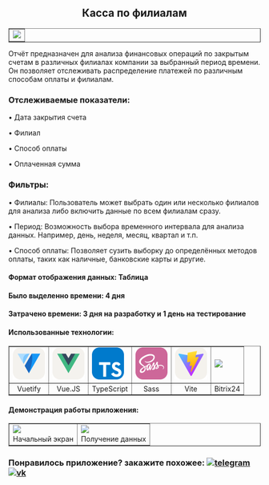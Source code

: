 <h2 align="center">Касса по филиалам</h2>
<div width="100%" align="center">
<table width="600px" cellSpacing="1" cellpadding="1" border="1">
<tr><td><img  width="600px" src="https://github.com/user-attachments/assets/858b567d-c8a4-4b4a-81d9-9fc4c6107291"></td></tr>
</table>
</div>
Отчёт предназначен для анализа финансовых операций по закрытым счетам в различных филиалах компании за выбранный период времени. Он позволяет отслеживать распределение платежей по различным способам оплаты и филиалам.
<h3>Отслеживаемые показатели:</h3>
<p>• Дата закрытия счета</p>
<p>• Филиал</p>
<p>• Способ оплаты</p>
<p>• Оплаченная сумма</p>
<h3>Фильтры:</h3>
<p>• Филиалы: Пользователь может выбрать один или несколько филиалов для анализа либо включить данные по всем филиалам сразу.</p>
<p>• Период: Возможность выбора временного интервала для анализа данных. Например, день, неделя, месяц, квартал и т.п.</p>
<p>• Способ оплаты: Позволяет сузить выборку до определённых методов оплаты, таких как наличные, банковские карты и другие.</p>
<h4>Формат отображения данных: Таблица</h4>
<h4>Было выделенно времени: 4 дня</h4>
<h4>Затрачено времени: 3 дня на разработку и 1 день на тестирование</h4>
  <h4>Использованные технологии: </h4>
  <table cellSpacing="1" cellpadding="1" border="1">
    <tr>
      <td><img width="64px" src="https://github.com/tandpfun/skill-icons/blob/main/icons/Vuetify-Light.svg"></td>
      <td><img  width="64px" src="https://github.com/tandpfun/skill-icons/blob/main/icons/VueJS-Light.svg"></td>
      <td><img  width="64px" src="https://github.com/tandpfun/skill-icons/blob/main/icons/TypeScript.svg"></td>
      <td><img  width="64px" src="https://github.com/tandpfun/skill-icons/blob/main/icons/Sass.svg"></td>
      <td><img  width="64px" src="https://github.com/tandpfun/skill-icons/blob/main/icons/Vite-Light.svg"></td>
      <td><img  width="64px" src="https://github.com/user-attachments/assets/8d146d5c-1c3e-40e5-af64-584c1aadf25f"></td>
    </tr>
    <tr>
      <td align="center">Vuetify</td>
    <td align="center">Vue.JS</td>
    <td align="center">TypeScript</td>
    <td align="center">Sass</td>
    <td align="center">Vite</td>
    <td align="center">Bitrix24</td>
      </tr>
  </table>
<h4>Демонстрация работы приложения:</h4>
<table width="100%" cellSpacing="1" cellpadding="1" border="1">
  <tr>
    <td><img  width="100%" src="https://github.com/user-attachments/assets/bfdb5ee9-3aee-44a9-91ef-e7020cfbefc8"><div align="center">Начальный экран</div></td>
    <td><img  width="100%" src="https://github.com/user-attachments/assets/e933a9eb-1652-4145-8e27-d39bc9b617a2"><div align="center">Получение данных</div></td>
  </tr>
</table>
<h3>Понравилось приложение? <b>закажите</b> похожее: <a target="_blank" href="https://t.me/timofey_bitrix24"><img alt="telegram"  width="32px" height="32px" title="telegram" src="https://github.com/user-attachments/assets/9092b79a-c4e0-45e0-af75-86ce4ad47b8b"></a> <a target="_blank" href="https://vk.com/timofey_bitrix24"><img  width="32px" height="32px" alt="vk" title="vk" src="https://github.com/user-attachments/assets/93ea1801-dd33-43ad-99c1-79c41c8ddfbd"></a></h3>
